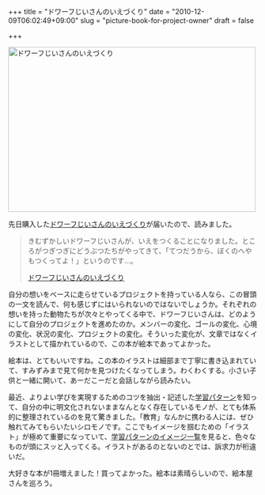 +++
title = "ドワーフじいさんのいえづくり"
date = "2010-12-09T06:02:49+09:00"
slug = "picture-book-for-project-owner"
draft = false

+++

<p><a href="http://www.flickr.com/photos/june29/5243505463/" title="ドワーフじいさんのいえづくり by june29, on Flickr"><img src="http://farm6.static.flickr.com/5170/5243505463_e8daa7849f.jpg" width="500" height="334" alt="ドワーフじいさんのいえづくり" /></a></p>
<p>先日購入した<a href="http://www.amazon.co.jp/dp/4577027437" title="Amazon.co.jp： ドワーフじいさんのいえづくり (フレーベル館の秀作えほん): 青山 邦彦: 本">ドワーフじいさんのいえづくり</a>が届いたので、読みました。</p>
<blockquote><p>
きむずかしいドワーフじいさんが、いえをつくることになりました。ところがつぎつぎにどうぶつたちがやってきて、「てつだうから、ぼくのへやもつくってよ！」というのです…。</p>
<p><a class="quote" href="http://www.amazon.co.jp/dp/4577027437" title="Amazon.co.jp： ドワーフじいさんのいえづくり (フレーベル館の秀作えほん): 青山 邦彦: 本">ドワーフじいさんのいえづくり</a>
</p></blockquote>
<p>自分の想いをベースに走らせているプロジェクトを持っている人なら、この冒頭の一文を読んで、何も感じずにはいられないのではないでしょうか。それぞれの想いを持った動物たちが次々とやってくる中で、ドワーフじいさんは、どのようにして自分のプロジェクトを進めたのか。メンバーの変化、ゴールの変化、心境の変化、状況の変化、プロジェクトの変化。そういった変化が、文章ではなくイラストとして描かれているので、この本が絵本であってよかった。</p>
<p>絵本は、とてもいいですね。この本のイラストは細部まで丁寧に書き込まれていて、すみずみまで見て何かを見つけたくなってしまう。わくわくする。小さい子供と一緒に開いて、あーだこーだと会話しながら読みたい。</p>
<p>最近、よりよい学びを実現するためのコツを抽出・記述した<a href="http://learningpatterns.sfc.keio.ac.jp/" title="学習パターン (Learning Patterns)">学習パターン</a>を知って、自分の中に明文化されないままなんとなく存在しているモノが、とても体系的に整理されているのを見て驚きました。「教育」なんかに携わる人には、ぜひ触れてみてもらいたいシロモノです。ここでもイメージを掴むための「イラスト」が極めて重要になっていて、<a href="http://learningpatterns.sfc.keio.ac.jp/image_navigator.html" title="学習パターン イメージ一覧">学習パターンのイメージ一覧</a>を見ると、色々なものが頭にスッと入ってくる。イラストがあるのとないのとでは、訴求力が桁違いだ。</p>
<p>大好きな本が1冊増えました！買ってよかった。絵本は素晴らしいので、絵本屋さんを巡ろう。</p>
